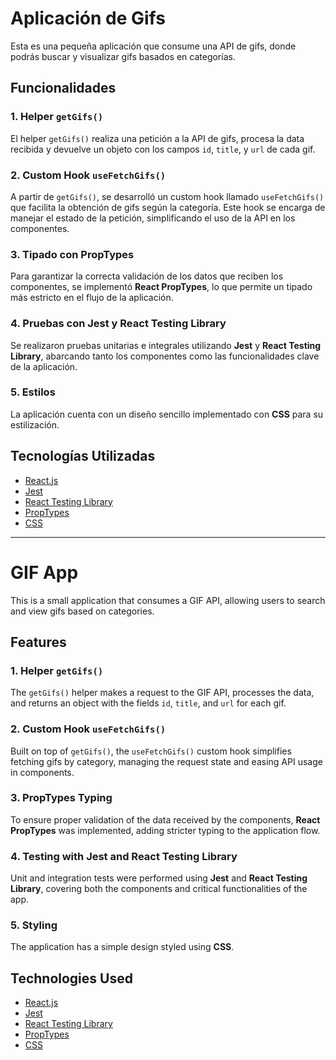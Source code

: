 # Aplicación de Gifs

Esta es una pequeña aplicación que consume una API de gifs, donde podrás buscar y visualizar gifs basados en categorías.

## Funcionalidades

### 1. Helper `getGifs()`
El helper `getGifs()` realiza una petición a la API de gifs, procesa la data recibida y devuelve un objeto con los campos `id`, `title`, y `url` de cada gif.

### 2. Custom Hook `useFetchGifs()`
A partir de `getGifs()`, se desarrolló un custom hook llamado `useFetchGifs()` que facilita la obtención de gifs según la categoría. Este hook se encarga de manejar el estado de la petición, simplificando el uso de la API en los componentes.

### 3. Tipado con PropTypes
Para garantizar la correcta validación de los datos que reciben los componentes, se implementó **React PropTypes**, lo que permite un tipado más estricto en el flujo de la aplicación.

### 4. Pruebas con Jest y React Testing Library
Se realizaron pruebas unitarias e integrales utilizando **Jest** y **React Testing Library**, abarcando tanto los componentes como las funcionalidades clave de la aplicación.

### 5. Estilos
La aplicación cuenta con un diseño sencillo implementado con **CSS** para su estilización.

## Tecnologías Utilizadas

- [React.js](https://es.reactjs.org/)
- [Jest](https://jestjs.io/)
- [React Testing Library](https://testing-library.com/docs/react-testing-library/intro)
- [PropTypes](https://es.reactjs.org/docs/typechecking-with-proptypes.html)
- [CSS](https://developer.mozilla.org/es/docs/Web/CSS)

---

# GIF App

This is a small application that consumes a GIF API, allowing users to search and view gifs based on categories.

## Features

### 1. Helper `getGifs()`
The `getGifs()` helper makes a request to the GIF API, processes the data, and returns an object with the fields `id`, `title`, and `url` for each gif.

### 2. Custom Hook `useFetchGifs()`
Built on top of `getGifs()`, the `useFetchGifs()` custom hook simplifies fetching gifs by category, managing the request state and easing API usage in components.

### 3. PropTypes Typing
To ensure proper validation of the data received by the components, **React PropTypes** was implemented, adding stricter typing to the application flow.

### 4. Testing with Jest and React Testing Library
Unit and integration tests were performed using **Jest** and **React Testing Library**, covering both the components and critical functionalities of the app.

### 5. Styling
The application has a simple design styled using **CSS**.

## Technologies Used

- [React.js](https://reactjs.org/)
- [Jest](https://jestjs.io/)
- [React Testing Library](https://testing-library.com/docs/react-testing-library/intro)
- [PropTypes](https://reactjs.org/docs/typechecking-with-proptypes.html)
- [CSS](https://developer.mozilla.org/en-US/docs/Web/CSS)

